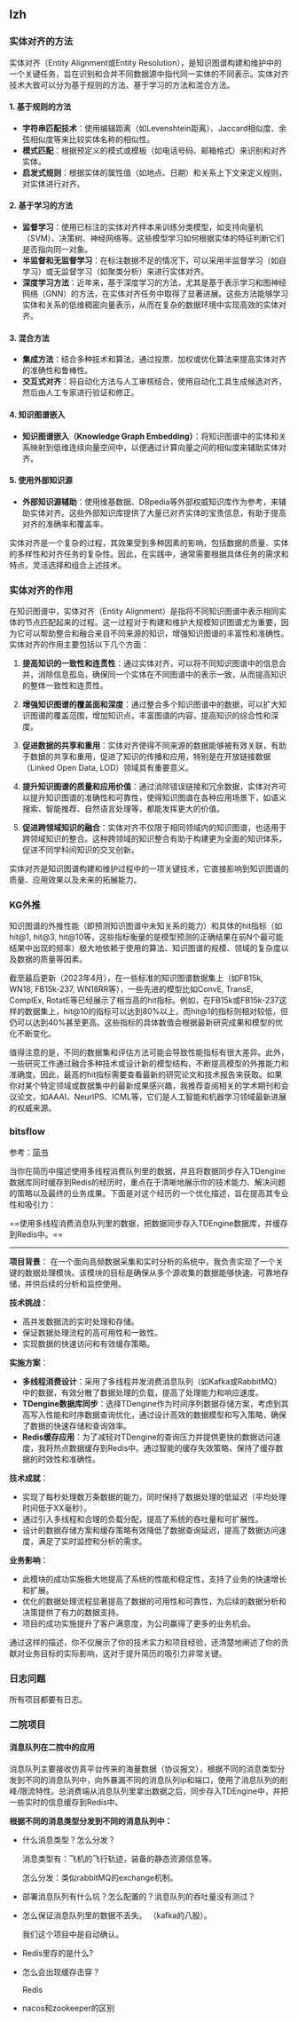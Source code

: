## lzh

### 实体对齐的方法

实体对齐（Entity Alignment或Entity Resolution），是知识图谱构建和维护中的一个关键任务，旨在识别和合并不同数据源中指代同一实体的不同表示。实体对齐技术大致可以分为基于规则的方法、基于学习的方法和混合方法。

#### 1. 基于规则的方法

- **字符串匹配技术**：使用编辑距离（如Levenshtein距离）、Jaccard相似度、余弦相似度等来比较实体名称的相似性。
- **模式匹配**：根据预定义的模式或模板（如电话号码、邮箱格式）来识别和对齐实体。
- **启发式规则**：根据实体的属性值（如地点、日期）和关系上下文来定义规则，对实体进行对齐。

#### 2. 基于学习的方法

- **监督学习**：使用已标注的实体对齐样本来训练分类模型，如支持向量机（SVM）、决策树、神经网络等。这些模型学习如何根据实体的特征判断它们是否指向同一对象。
- **半监督和无监督学习**：在标注数据不足的情况下，可以采用半监督学习（如自学习）或无监督学习（如聚类分析）来进行实体对齐。
- **深度学习方法**：近年来，基于深度学习的方法，尤其是基于表示学习和图神经网络（GNN）的方法，在实体对齐任务中取得了显著进展。这些方法能够学习实体和关系的低维稠密向量表示，从而在复杂的数据环境中实现高效的实体对齐。

#### 3. 混合方法

- **集成方法**：结合多种技术和算法，通过投票、加权或优化算法来提高实体对齐的准确性和鲁棒性。
- **交互式对齐**：将自动化方法与人工审核结合，使用自动化工具生成候选对齐，然后由人工专家进行验证和修正。

#### 4. 知识图谱嵌入

- **知识图谱嵌入（Knowledge Graph Embedding）**：将知识图谱中的实体和关系映射到低维连续向量空间中，以便通过计算向量之间的相似度来辅助实体对齐。

#### 5. 使用外部知识源

- **外部知识源辅助**：使用维基数据、DBpedia等外部权威知识库作为参考，来辅助实体对齐。这些外部知识库提供了大量已对齐实体的宝贵信息，有助于提高对齐的准确率和覆盖率。

实体对齐是一个复杂的过程，其效果受到多种因素的影响，包括数据的质量、实体的多样性和对齐任务的复杂性。因此，在实践中，通常需要根据具体任务的需求和特点，灵活选择和组合上述技术。

### 实体对齐的作用

在知识图谱中，实体对齐（Entity Alignment）是指将不同知识图谱中表示相同实体的节点匹配起来的过程。这一过程对于构建和维护大规模知识图谱尤为重要，因为它可以帮助整合和融合来自不同来源的知识，增强知识图谱的丰富性和准确性。实体对齐的作用主要包括以下几个方面：

1. **提高知识的一致性和连贯性**：通过实体对齐，可以将不同知识图谱中的信息合并，消除信息孤岛，确保同一个实体在不同图谱中的表示一致，从而提高知识的整体一致性和连贯性。

2. **增强知识图谱的覆盖面和深度**：通过整合多个知识图谱中的数据，可以扩大知识图谱的覆盖范围，增加知识点，丰富图谱的内容，提高知识的综合性和深度。

3. **促进数据的共享和重用**：实体对齐使得不同来源的数据能够被有效关联，有助于数据的共享和重用，促进了知识的传播和应用，特别是在开放链接数据（Linked Open Data, LOD）领域具有重要意义。

4. **提升知识图谱的质量和应用价值**：通过消除错误链接和冗余数据，实体对齐可以提升知识图谱的准确性和可靠性，使得知识图谱在各种应用场景下，如语义搜索、智能推荐、自然语言处理等，都能发挥更大的价值。

5. **促进跨领域知识的融合**：实体对齐不仅限于相同领域内的知识图谱，也适用于跨领域知识的整合。这种跨领域的知识整合有助于构建更为全面的知识体系，促进不同学科间知识的交叉创新。

实体对齐是知识图谱构建和维护过程中的一项关键技术，它直接影响到知识图谱的质量、应用效果以及未来的拓展能力。

### KG外推

知识图谱的外推性能（即预测知识图谱中未知关系的能力）和具体的hit指标（如hit@1, hit@3, hit@10等，这些指标衡量的是模型预测的正确结果在前N个最可能结果中出现的频率）极大地依赖于使用的算法、知识图谱的规模、领域的复杂度以及数据的质量等因素。

截至最后更新（2023年4月），在一些标准的知识图谱数据集上（如FB15k, WN18, FB15k-237, WN18RR等），一些先进的模型比如ConvE, TransE, ComplEx, RotatE等已经展示了相当高的hit指标。例如，在FB15k或FB15k-237这样的数据集上，hit@10的指标可以达到80%以上，而hit@1的指标则相对较低，但仍可以达到40%甚至更高。这些指标的具体数值会根据最新研究成果和模型的优化不断变化。

值得注意的是，不同的数据集和评估方法可能会导致性能指标有很大差异。此外，一些研究工作通过融合多种技术或设计新的模型结构，不断提高模型的外推能力和准确度。因此，最高的hit指标需要查看最新的研究论文和技术报告来获取。如果你对某个特定领域或数据集中的最新成果感兴趣，我推荐查阅相关的学术期刊和会议论文，如AAAI、NeurIPS、ICML等，它们是人工智能和机器学习领域最新进展的权威来源。

### bitsflow

参考：[简书](https://www.jianshu.com/p/67dd2674eb13)

当你在简历中描述使用多线程消费队列里的数据，并且将数据同步存入TDengine数据库同时缓存到Redis的经历时，重点在于清晰地展示你的技术能力、解决问题的策略以及最终的业务成果。下面是对这个经历的一个优化描述，旨在提高其专业性和吸引力：

==使用多线程消费消息队列里的数据，把数据同步存入TDEngine数据库，并缓存到Redis中。==

---

**项目背景**：
在一个面向高频数据采集和实时分析的系统中，我负责实现了一个关键的数据处理模块。该模块的目标是确保从多个源收集的数据能够快速、可靠地存储，并供后续的分析和监控使用。

**技术挑战**：
- 高并发数据流的实时处理和存储。
- 保证数据处理流程的高可用性和一致性。
- 实现数据的快速访问和有效缓存策略。

**实施方案**：

- **多线程消费设计**：采用了多线程并发消费消息队列（如Kafka或RabbitMQ）中的数据，有效分散了数据处理的负载，提高了处理能力和响应速度。
- **TDengine数据库同步**：选择TDengine作为时间序列数据存储方案，考虑到其高写入性能和时序数据查询优化，通过设计高效的数据模型和写入策略，确保了数据的快速存储和查询效率。
- **Redis缓存应用**：为了减轻对TDengine的查询压力并提供更快的数据访问速度，我将热点数据缓存到Redis中。通过智能的缓存失效策略，保持了缓存数据的时效性和准确性。

**技术成就**：

- 实现了每秒处理数万条数据的能力，同时保持了数据处理的低延迟（平均处理时间低于XX毫秒）。
- 通过引入多线程和合理的负载分配，提高了系统的吞吐量和可扩展性。
- 设计的数据存储方案和缓存策略有效降低了数据查询延迟，提高了数据访问速度，满足了实时监控和分析的需求。

**业务影响**：
- 此模块的成功实施极大地提高了系统的性能和稳定性，支持了业务的快速增长和扩展。
- 优化的数据处理流程显著提高了数据的可用性和可靠性，为后续的数据分析和决策提供了有力的数据支持。
- 项目的成功实施提升了客户满意度，为公司赢得了更多的业务机会。

通过这样的描述，你不仅展示了你的技术实力和项目经验，还清楚地阐述了你的贡献对业务目标的实际影响，这对于提升简历的吸引力非常关键。

### 日志问题

所有项目都要有日志。

### 二院项目

#### 消息队列在二院中的应用

消息队列主要接收仿真平台传来的海量数据（协议报文），根据不同的消息类型分发到不同的消息队列中，向外暴漏不同的消息队列ip和端口，使用了消息队列的削峰/限流特性。总消费端从消息队列里拿出数据之后，同步存入TDEngine中，并把一些实时的信息缓存到Redis中。

**根据不同的消息类型分发到不同的消息队列中：**

- 什么消息类型？怎么分发？

  消息类型有：飞机的飞行轨迹，装备的静态资源信息等。

  怎么分发：类似rabbitMQ的exchange机制。

- 部署消息队列有什么坑？怎么配置的？消息队列的吞吐量没有测过？

- 怎么保证消息队列里的数据不丢失。
  （kafka的八股）。

  我们这个项目中是自动确认。

- Redis里存的是什么?

- 怎么会出现缓存击穿？

  Redis

- nacos和zookeeper的区别

  

